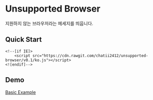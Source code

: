 # Unsupported Browser

지원하지 않는 브라우저라는 메세지를 띄웁니다.

## Quick Start

```
<!--[if IE]>
	<script src="https://cdn.rawgit.com/chatii2412/unsupported-browser/v0.1/ko.js"></script>
<![endif]-->
```

## Demo

[Basic Example](https://chatii2412.github.io/unsupported-browser/examples/basic-example.html)
